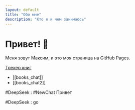 ```yaml
---
layout: default
title: "Обо мне"
description: "Кто я и чем занимаюсь"
---
```


# Привет! 👋

Меня зовут Максим, и это моя страница на GitHub Pages.

[Трекер книг](001.book/Трекер%20книг.md)

- [[books_chat]]
- [[books_chat2]]

#DeepSeek : #NewChat 
Привет

#DeepSeek : go

